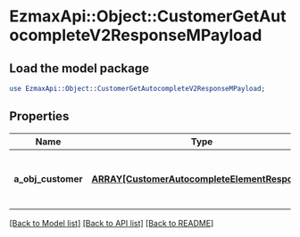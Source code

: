 # EzmaxApi::Object::CustomerGetAutocompleteV2ResponseMPayload

## Load the model package
```perl
use EzmaxApi::Object::CustomerGetAutocompleteV2ResponseMPayload;
```

## Properties
Name | Type | Description | Notes
------------ | ------------- | ------------- | -------------
**a_obj_customer** | [**ARRAY[CustomerAutocompleteElementResponse]**](CustomerAutocompleteElementResponse.md) | An array of Customer autocomplete element response. | 

[[Back to Model list]](../README.md#documentation-for-models) [[Back to API list]](../README.md#documentation-for-api-endpoints) [[Back to README]](../README.md)


